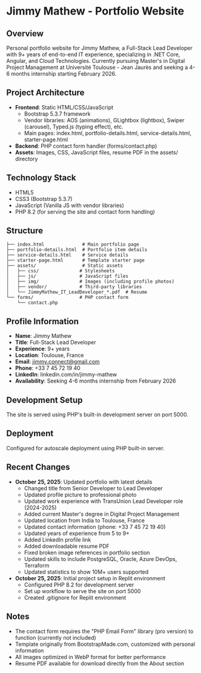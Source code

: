 # Jimmy Mathew - Portfolio Website

## Overview
Personal portfolio website for Jimmy Mathew, a Full-Stack Lead Developer with 9+ years of end-to-end IT experience, specializing in .NET Core, Angular, and Cloud Technologies. Currently pursuing Master's in Digital Project Management at Université Toulouse - Jean Jaurès and seeking a 4-6 months internship starting February 2026.

## Project Architecture
- **Frontend**: Static HTML/CSS/JavaScript
  - Bootstrap 5.3.7 framework
  - Vendor libraries: AOS (animations), GLightbox (lightbox), Swiper (carousel), Typed.js (typing effect), etc.
  - Main pages: index.html, portfolio-details.html, service-details.html, starter-page.html
- **Backend**: PHP contact form handler (forms/contact.php)
- **Assets**: Images, CSS, JavaScript files, resume PDF in the assets/ directory

## Technology Stack
- HTML5
- CSS3 (Bootstrap 5.3.7)
- JavaScript (Vanilla JS with vendor libraries)
- PHP 8.2 (for serving the site and contact form handling)

## Structure
```
├── index.html              # Main portfolio page
├── portfolio-details.html  # Portfolio item details
├── service-details.html    # Service details
├── starter-page.html       # Template starter page
├── assets/                 # Static assets
│   ├── css/               # Stylesheets
│   ├── js/                # JavaScript files
│   ├── img/               # Images (including profile photos)
│   ├── vendor/            # Third-party libraries
│   └── JimmyMathew_IT_LeadDeveloper_*.pdf  # Resume
└── forms/                 # PHP contact form
    └── contact.php
```

## Profile Information
- **Name**: Jimmy Mathew
- **Title**: Full-Stack Lead Developer
- **Experience**: 9+ years
- **Location**: Toulouse, France
- **Email**: jimmy.connect@gmail.com
- **Phone**: +33 7 45 72 19 40
- **LinkedIn**: linkedin.com/in/jimmy-mathew
- **Availability**: Seeking 4-6 months internship from February 2026

## Development Setup
The site is served using PHP's built-in development server on port 5000.

## Deployment
Configured for autoscale deployment using PHP built-in server.

## Recent Changes
- **October 25, 2025**: Updated portfolio with latest details
  - Changed title from Senior Developer to Lead Developer
  - Updated profile picture to professional photo
  - Updated work experience with TransUnion Lead Developer role (2024-2025)
  - Added current Master's degree in Digital Project Management
  - Updated location from India to Toulouse, France
  - Updated contact information (phone: +33 7 45 72 19 40)
  - Updated years of experience from 5 to 9+
  - Added LinkedIn profile link
  - Added downloadable resume PDF
  - Fixed broken image references in portfolio section
  - Updated skills to include PostgreSQL, Oracle, Azure DevOps, Terraform
  - Updated statistics to show 10M+ users supported
- **October 25, 2025**: Initial project setup in Replit environment
  - Configured PHP 8.2 for development server
  - Set up workflow to serve the site on port 5000
  - Created .gitignore for Replit environment

## Notes
- The contact form requires the "PHP Email Form" library (pro version) to function (currently not included)
- Template originally from BootstrapMade.com, customized with personal information
- All images optimized in WebP format for better performance
- Resume PDF available for download directly from the About section
